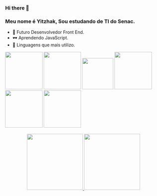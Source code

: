 
### Hi there 👋
### Meu nome é Yitzhak, Sou estudando de TI do Senac.

 - 🥇  Futuro Desenvolvedor Front End.
 - 🕶  Aprendendo JavaScript.
 - 🧪 Linguagens que mais utilizo.
 
 <div>
 <img width="120px" src="https://cdn.jsdelivr.net/gh/devicons/devicon/icons/html5/html5-original-wordmark.svg" />
 <img width="120px" src="https://cdn.jsdelivr.net/gh/devicons/devicon/icons/css3/css3-original-wordmark.svg" />
 <img width="100px" src="https://cdn.jsdelivr.net/gh/devicons/devicon/icons/javascript/javascript-original.svg" />
 <img width="120px" src="https://cdn.jsdelivr.net/gh/devicons/devicon/icons/csharp/csharp-plain.svg" />
 <img width="120px" src="https://cdn.jsdelivr.net/gh/devicons/devicon/icons/microsoftsqlserver/microsoftsqlserver-plain-wordmark.svg" />
 <img width="120px" src="https://cdn.jsdelivr.net/gh/devicons/devicon/icons/dot-net/dot-net-original-wordmark.svg" />
 </div>
 <br>
 


 <div align="center">
  <a href="https://github.com/rogergabrielsantos">
  <img height="180em" src="https://github-readme-stats.vercel.app/api?username=WDYitz&show_icons=true&theme=dracula&include_all_commits=true&count_private=true"/>
  <img height="180em" src="https://github-readme-stats.vercel.app/api/top-langs/?username=WDYitz&layout=compact&langs_count=7&theme=dracula"/>
</div>
 
 



